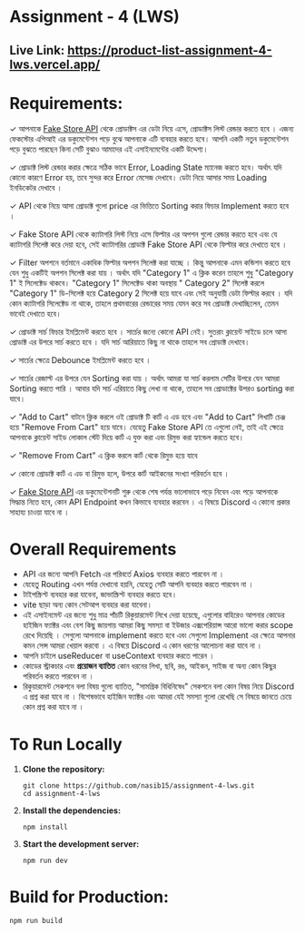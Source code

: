 # Assignment - 4 (LWS)

## Live Link: https://product-list-assignment-4-lws.vercel.app/

# Requirements:

✓ আপনাকে [Fake Store API](https://fakestoreapi.com) থেকে প্রোডাক্টস এর ডেটা নিয়ে এসে, প্রোডাক্টস লিস্ট রেন্ডার করতে হবে । এজন্য ফেকস্টোর এপিআই এর ডকুমেন্টেশন পড়ে বুঝে আপনাকে এটি ব্যবহার করতে হবে। আপনি একটি নতুন ডকুমেন্টেশন পড়ে বুঝতে পারছেন কিনা সেটি বুঝাও আমাদের এই এসাইনমেন্টের একটি উদ্দেশ্য।

✓ প্রোডাক্ট লিস্ট রেন্ডার করার ক্ষেত্রে সঠিক ভাবে Error, Loading State ম্যানেজ করতে হবে। অর্থাৎ যদি কোনো কারণে Error হয়, তবে সুন্দর করে Error মেসেজ দেখাবে। ডেটা নিয়ে আসার সময় Loading ইনডিকেটর দেখাবে ।

✓ API থেকে নিয়ে আসা প্রোডাক্ট গুলো price এর ভিত্তিতে Sorting করার ফিচার Implement করতে হবে ।

✓ Fake Store API থেকে ক্যাটাগরি লিস্ট নিয়ে এসে ফিল্টার এর অপশন গুলো রেন্ডার করতে হবে এবং যে ক্যাটাগরি সিলেক্ট করে দেয়া হবে, সেই ক্যাটাগরির প্রোডাক্ট Fake Store API থেকে ফিল্টার করে দেখাতে হবে ।

✓ Filter অপশনে বর্তমানে একাধিক ফিল্টার অপশন সিলেক্ট করা যাচ্ছে । কিন্তু আপনাকে এমন কন্ডিশন করতে হবে যেন শুধু একটিই অপশন সিলেক্ট করা যায় । অর্থাৎ যদি "Category 1" এ ক্লিক করেন তাহলে শুধু "Category 1" ই সিলেক্টেড থাকবে। "Category 1" সিলেক্টেড থাকা অবস্থায় " Category 2" সিলেক্ট করলে "Category 1" ডি-সিলেক্ট হয়ে Category 2 সিলেক্ট হয়ে যাবে এবং সেই অনুযায়ী ডেটা ফিল্টার করবে । যদি কোন ক্যাটাগরি সিলেক্টেড না থাকে, তাহলে প্রথমবারের রেন্ডারের সময় যেমন করে সব প্রোডাক্ট দেখাচ্ছিলেন, তেমন ভাবেই দেখাতে হবে।

✓ প্রোডাক্ট সার্চ ফিচার ইমপ্লিমেন্ট করতে হবে । সার্চের জন্যে কোনো API নেই। সুতরাং ক্লায়েন্ট সাইডে চলে আসা প্রোডাক্ট এর উপরে সার্চ করতে হবে । যদি সার্চ আরিয়াতে কিছু না থাকে তাহলে সব প্রোডাক্ট দেখাবে।

✓ সার্চের ক্ষেত্রে Debounce ইমপ্লিমেন্ট করতে হবে ।

✓ সার্চের রেজাল্ট এর উপরে যেন Sorting করা যায় । অর্থাৎ আমরা যা সার্চ করলাম সেটির উপরে যেন আমরা Sorting করতে পারি । আবার যদি সার্চ এরিয়াতে কিছু লেখা না থাকে, তাহলে সব প্রোডাক্টের উপরও sorting করা যাবে।

✓ "Add to Cart" বাটনে ক্লিক করলে ওই প্রোডাক্ট টি কার্ট এ এড হবে এবং "Add to Cart" লিখাটি চেঞ্জ হয়ে "Remove From Cart" হয়ে যাবে। যেহেতু Fake Store API তে এগুলো নেই, তাই এই ক্ষেত্রে আপনাকে ক্লায়েন্ট সাইড লোকাল স্টেট দিয়ে কার্ট এ যুক্ত করা এবং রিমুভ করা হ্যান্ডেল করতে হবে।

✓ "Remove From Cart" এ ক্লিক করলে কার্ট থেকে রিমুভ হয়ে যাবে

✓ কোনো প্রোডাক্ট কার্ট এ এড বা রিমুভ হলে, উপরে কার্ট আইকনের সংখ্যা পরিবর্তন হবে ।

✓ [Fake Store API](https://fakestoreapi.com) এর ডকুমেন্টেশনটি শুরু থেকে শেষ পর্যন্ত ভালোভাবে পড়ে নিবেন এবং পড়ে আপনাকে সিদ্ধান্ত নিতে হবে, কোন API Endpoint কখন কিভাবে ব্যবহার করবেন । এ বিষয়ে Discord এ কোনো প্রকার সাহায্য চাওয়া যাবে না ।

# Overall Requirements

- API এর জন্যে আপনি Fetch এর পরিবর্তে Axios ব্যবহার করতে পারবেন না ।
- যেহেতু Routing এখন পর্যন্ত দেখানো হয়নি, যেহেতু সেটি আপনি ব্যবহার করতে পারবেন না ।
- টাইপস্ক্রিপ্ট ব্যবহার করা যাবেনা, জাভাস্ক্রিপ্ট ব্যবহার করতে হবে।
- vite ছাড়া অন্য কোন সেটআপ ব্যবহার করা যাবেনা।
- এই এসাইনমেন্ট এর জন্যে শুধু মাত্র পাঁচটি রিকুয়ারমেন্ট লিখে দেয়া হয়েছে, এগুলোর বাহিরেও আপনার কোডের হাইজিন ফ্যাক্টর এবং বেশ কিছু জায়গায় আমরা কিছু সমস্যা বা ইউজার এক্সপেরিয়ান্স আরো ভালো করার scope রেখে দিয়েছি । সেগুলো আপনাকে implement করতে হবে এবং সেগুলো Implement এর ক্ষেত্রে আপনার কমন সেন্স আমরা খেয়াল করবো । এ বিষয়ে Discord এ কোন ধরণের আলোচনা করা যাবে না ।
- আপনি চাইলে useReducer বা useContext ব্যবহার করতে পারেন ।
- কোডের স্ট্রাকচার এবং **প্রয়োজন ব্যাতিত** কোন ধরনের লিখা, ছবি, রঙ, আইকন, সাইজ বা অন্য কোন কিছুর পরিবর্তন করতে পারবেন না ।
- রিকুয়ারমেন্ট সেকশনে বলা বিষয় গুলো ব্যাতিত, "সামগ্রিক বিধিনিষেধ" সেকশনে বলা কোন বিষয় নিয়ে Discord এ প্রশ্ন করা যাবে না । বিশেষভাবে হাইজিন ফ্যাক্টর এবং আমরা যেই সমস্যা গুলো রেখেছি সে বিষয়ে জানতে চেয়ে কোন প্রশ্ন করা যাবে না ।

# To Run Locally

1. **Clone the repository:**

   ```
   git clone https://github.com/nasib15/assignment-4-lws.git
   cd assignment-4-lws
   ```

2. **Install the dependencies:**

   ```
   npm install
   ```

3. **Start the development server:**

   ```
   npm run dev
   ```

# Build for Production:

```
npm run build
```
